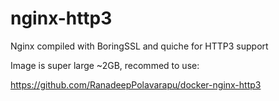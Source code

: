 # nginx-http3
Nginx compiled with BoringSSL and quiche for HTTP3 support

Image is super large ~2GB, recommed to use:

https://github.com/RanadeepPolavarapu/docker-nginx-http3